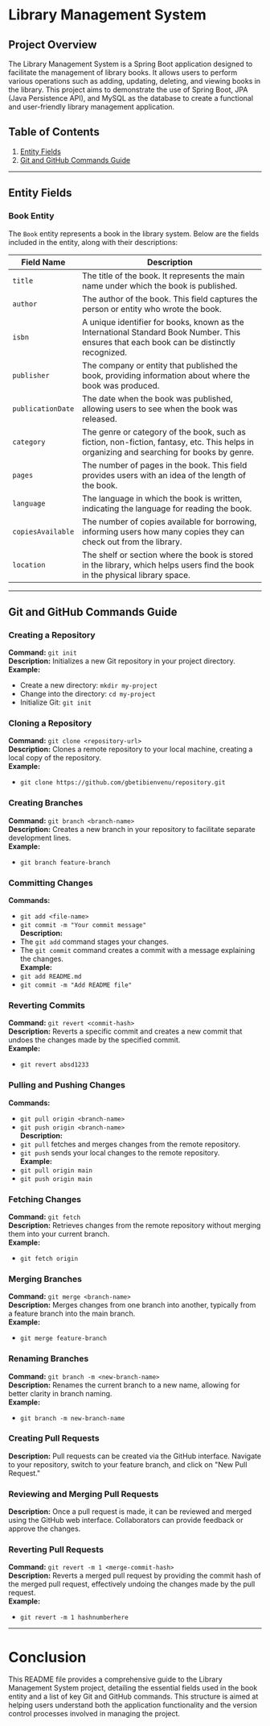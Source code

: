 # Library Management System

## Project Overview
The Library Management System is a Spring Boot application designed to facilitate the management of library books. It allows users to perform various operations such as adding, updating, deleting, and viewing books in the library. This project aims to demonstrate the use of Spring Boot, JPA (Java Persistence API), and MySQL as the database to create a functional and user-friendly library management application.

## Table of Contents
1. [Entity Fields](#entity-fields)
2. [Git and GitHub Commands Guide](#git-and-github-commands-guide)

---

## Entity Fields

### Book Entity
The `Book` entity represents a book in the library system. Below are the fields included in the entity, along with their descriptions:

| Field Name        | Description                                                                                                                                     |
|-------------------|-------------------------------------------------------------------------------------------------------------------------------------------------|
| `title`           | The title of the book. It represents the main name under which the book is published.                                                         |
| `author`          | The author of the book. This field captures the person or entity who wrote the book.                                                          |
| `isbn`            | A unique identifier for books, known as the International Standard Book Number. This ensures that each book can be distinctly recognized.     |
| `publisher`       | The company or entity that published the book, providing information about where the book was produced.                                        |
| `publicationDate` | The date when the book was published, allowing users to see when the book was released.                                                       |
| `category`        | The genre or category of the book, such as fiction, non-fiction, fantasy, etc. This helps in organizing and searching for books by genre.     |
| `pages`           | The number of pages in the book. This field provides users with an idea of the length of the book.                                            |
| `language`        | The language in which the book is written, indicating the language for reading the book.                                                      |
| `copiesAvailable` | The number of copies available for borrowing, informing users how many copies they can check out from the library.                             |
| `location`        | The shelf or section where the book is stored in the library, which helps users find the book in the physical library space.                   |

---

## Git and GitHub Commands Guide

### Creating a Repository
**Command:** `git init`  
**Description:** Initializes a new Git repository in your project directory.  
**Example:**
- Create a new directory: `mkdir my-project`
- Change into the directory: `cd my-project`
- Initialize Git: `git init`

### Cloning a Repository
**Command:** `git clone <repository-url>`  
**Description:** Clones a remote repository to your local machine, creating a local copy of the repository.  
**Example:** 
- `git clone https://github.com/gbetibienvenu/repository.git`

### Creating Branches
**Command:** `git branch <branch-name>`  
**Description:** Creates a new branch in your repository to facilitate separate development lines.  
**Example:** 
- `git branch feature-branch`

### Committing Changes
**Commands:**
- `git add <file-name>`
- `git commit -m "Your commit message"`  
**Description:** 
- The `git add` command stages your changes.
- The `git commit` command creates a commit with a message explaining the changes.  
**Example:** 
- `git add README.md`
- `git commit -m "Add README file"`

### Reverting Commits
**Command:** `git revert <commit-hash>`  
**Description:** Reverts a specific commit and creates a new commit that undoes the changes made by the specified commit.  
**Example:** 
- `git revert absd1233`

### Pulling and Pushing Changes
**Commands:**
- `git pull origin <branch-name>`
- `git push origin <branch-name>`  
**Description:** 
- `git pull` fetches and merges changes from the remote repository.
- `git push` sends your local changes to the remote repository.  
**Example:** 
- `git pull origin main`
- `git push origin main`

### Fetching Changes
**Command:** `git fetch`  
**Description:** Retrieves changes from the remote repository without merging them into your current branch.  
**Example:** 
- `git fetch origin`

### Merging Branches
**Command:** `git merge <branch-name>`  
**Description:** Merges changes from one branch into another, typically from a feature branch into the main branch.  
**Example:** 
- `git merge feature-branch`

### Renaming Branches
**Command:** `git branch -m <new-branch-name>`  
**Description:** Renames the current branch to a new name, allowing for better clarity in branch naming.  
**Example:** 
- `git branch -m new-branch-name`

### Creating Pull Requests
**Description:** Pull requests can be created via the GitHub interface. Navigate to your repository, switch to your feature branch, and click on "New Pull Request."

### Reviewing and Merging Pull Requests
**Description:** Once a pull request is made, it can be reviewed and merged using the GitHub web interface. Collaborators can provide feedback or approve the changes.

### Reverting Pull Requests
**Command:** `git revert -m 1 <merge-commit-hash>`  
**Description:** Reverts a merged pull request by providing the commit hash of the merged pull request, effectively undoing the changes made by the pull request.  
**Example:** 
- `git revert -m 1 hashnumberhere`

---

# Conclusion
This README file provides a comprehensive guide to the Library Management System project, detailing the essential fields used in the book entity and a list of key Git and GitHub commands. This structure is aimed at helping users understand both the application functionality and the version control processes involved in managing the project.
